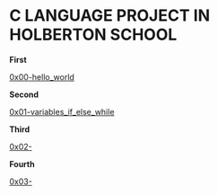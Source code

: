 # C LANGUAGE PROJECT IN HOLBERTON SCHOOL

**First**

[0x00-hello_world](https://github.com/julien3641/holbertonschool-low_level_programming/tree/main/0x00-hello_world)

**Second**

[0x01-variables_if_else_while](https://github.com/julien3641/holbertonschool-low_level_programming/tree/main/0x01-variables_if_else_while)

**Third**

[0x02-]()

**Fourth**

[0x03-]()

